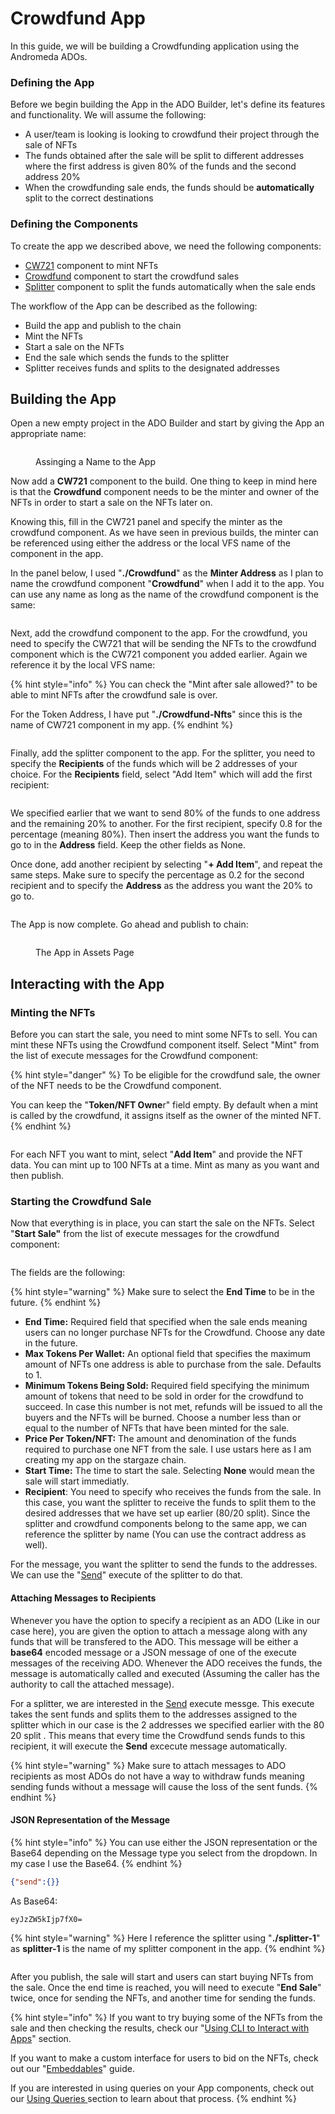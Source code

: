 # Crowdfund App

In this guide, we will be building a Crowdfunding application using the Andromeda ADOs.

### Defining the App

Before we begin building the App in the ADO Builder, let's define its features and functionality. We will assume the following:

* A user/team is looking is looking to crowdfund their project through the sale of NFTs
* The funds obtained after the sale will be split to different addresses where the first address is given 80% of the funds and the second address 20%
* When the crowdfunding sale ends, the funds should be **automatically** split to the correct destinations

### Defining the Components

To create the app we described above, we need the following components:

* [CW721](https://docs.andromedaprotocol.io/andromeda/andromeda-digital-objects/marketplace) component to mint NFTs
* [Crowdfund](https://docs.andromedaprotocol.io/andromeda/andromeda-digital-objects/crowdfund) component to start the crowdfund sales
* [Splitter](https://docs.andromedaprotocol.io/andromeda/andromeda-digital-objects/splitter) component to split the funds automatically when the sale ends

The workflow of the App can be described as the following:&#x20;

* Build the app and publish to the chain
* Mint the NFTs&#x20;
* Start a sale on the NFTs
* End the sale which sends the funds to the splitter
* Splitter receives funds and splits to the designated addresses

## Building the App

Open a new empty project in the ADO Builder and start by giving the App an appropriate name:

<figure><img src="../../.gitbook/assets/Screen Shot 2024-03-16 at 5.34.36 PM.png" alt=""><figcaption><p>Assinging a Name to the App</p></figcaption></figure>

Now add a **CW721** component to the build. One thing to keep in mind here is that the **Crowdfund** component needs to be the minter and owner of the NFTs in order to start a sale on the NFTs later on.&#x20;

Knowing this, fill in the CW721 panel and specify the minter as the crowdfund component. As we have seen in previous builds, the minter can be referenced using either the address or the local VFS name of the component in the app.&#x20;

In the panel below, I used "**./Crowdfund**" as the **Minter Address** as I plan to name the crowdfund component "**Crowdfund**" when I add it to the app. You can use any name as long as the name of the crowdfund component is the same:

<figure><img src="../../.gitbook/assets/Screen Shot 2024-03-16 at 5.37.57 PM.png" alt=""><figcaption></figcaption></figure>

Next, add the crowdfund component to the app. For the crowdfund, you need to specify the CW721 that will be sending the NFTs to the crowdfund component which is the CW721 component you added earlier. Again we reference it by the local VFS name:&#x20;

{% hint style="info" %}
You can check the "Mint after sale allowed?" to be able to mint NFTs after the crowdfund sale is over.

For the Token Address, I have put "**./Crowdfund-Nfts**" since this is the name of CW721 component in my app.&#x20;
{% endhint %}

<figure><img src="../../.gitbook/assets/Screen Shot 2024-03-16 at 5.39.50 PM.png" alt=""><figcaption></figcaption></figure>

Finally, add the splitter component to the app. For the splitter, you need to specify the **Recipients** of the funds which will be 2 addresses of your choice. For the **Recipients** field, select "Add Item" which will add the first recipient:

<figure><img src="../../.gitbook/assets/Screen Shot 2024-04-19 at 3.49.20 PM.png" alt=""><figcaption></figcaption></figure>

We specified earlier that we want to send 80% of the funds to one address and the remaining 20% to another. For the first recipient, specify 0.8 for the percentage (meaning 80%). Then insert the address you want the funds to go to in the **Address** field. Keep the other fields as None.

Once done, add another recipient by selecting "**+ Add Item**", and repeat the same steps. Make sure to specify the percentage as 0.2 for the second recipient and to specify the **Address** as the address you want the 20% to go to.

<figure><img src="../../.gitbook/assets/Screen Shot 2024-03-16 at 5.51.49 PM.png" alt=""><figcaption></figcaption></figure>

The App is now complete. Go ahead and publish to chain:

<figure><img src="../../.gitbook/assets/Screen Shot 2024-03-16 at 5.53.11 PM.png" alt=""><figcaption><p>The App in Assets Page</p></figcaption></figure>

## Interacting with the App

### Minting the NFTs

Before you can start the sale, you need to mint some NFTs to sell. You can mint these NFTs using the Crowdfund component itself. Select "Mint" from the list of execute messages for the Crowdfund component:

{% hint style="danger" %}
To be eligible for the crowdfund sale, the owner of the NFT needs to be the Crowdfund component.&#x20;

You can keep the "**Token/NFT Owne**r" field empty. By default when a mint is called by the crowdfund, it assigns itself as the owner of the minted NFT.&#x20;
{% endhint %}

<figure><img src="../../.gitbook/assets/Screen Shot 2024-03-16 at 5.56.32 PM.png" alt=""><figcaption></figcaption></figure>

For each NFT you want to mint, select "**Add Item**" and provide the NFT data. You can mint up to 100 NFTs at a time. Mint as many as you want and then publish.

### Starting the Crowdfund Sale

Now that everything is in place, you can start the sale on the NFTs. Select "**Start Sale"** from the list of execute messages for the crowdfund component:

<figure><img src="../../.gitbook/assets/Screen Shot 2024-04-19 at 4.06.38 PM.png" alt=""><figcaption></figcaption></figure>

The fields are the following:

{% hint style="warning" %}
Make sure to select the **End Time** to be in the future.
{% endhint %}

* **End Time:** Required field that specified when the sale ends meaning users can no longer purchase NFTs for the Crowdfund. Choose any date in the future.
* **Max Tokens Per Wallet:** An optional field that specifies the maximum amount of NFTs one address is able to purchase from the sale. Defaults to 1.&#x20;
* **Minimum Tokens Being Sold:** Required field specifying the minimum amount of tokens that need to be sold in order for the crowdfund to succeed. In case this number is not met, refunds will be issued to all the buyers and the NFTs will be burned. Choose a number less than or equal to the number of NFTs that have been minted for the sale.
* **Price Per Token/NFT:** The amount and denomination of the funds required to purchase one NFT from the sale. I use ustars here as I am creating my app on the stargaze chain.&#x20;
* **Start Time:** The time to start the sale. Selecting **None** would mean the sale will start immediatly.
* **Recipient**: You need to specify who receives the funds from the sale. In this case, you want the splitter to receive the funds to split them to the desired addresses that we have set up earlier (80/20 split). Since the splitter and crowdfund components belong to the same app, we can reference the splitter by name (You can use the contract address as well).

For the message, you want the splitter to send the funds to the addresses. We can use the "[Send](https://docs.andromedaprotocol.io/andromeda/andromeda-digital-objects/splitter#send)" execute of the splitter to do that.&#x20;

#### Attaching Messages to Recipients

Whenever you have the option to specify a recipient as an ADO (Like in our case here), you are given the option to attach a message along with any funds that will be transfered to the ADO. This message will be either a **base64** encoded message or a JSON message of one of the execute messages of the receiving ADO. Whenever the ADO receives the funds, the message is automatically called and executed (Assuming the caller has the authority to call the attached message). &#x20;

For a splitter, we are interested in the [Send](https://docs.andromedaprotocol.io/andromeda/andromeda-digital-objects/splitter#send) execute messge. This execute takes the sent funds and splits them to the addresses assigned to the splitter which in our case is the 2 addresses we specified earlier with the 80 20 split . This means that every time the Crowdfund sends funds to this recipient, it will execute the **Send** excecute message automatically.

{% hint style="warning" %}
Make sure to attach messages to ADO recipients as most ADOs do not have a way to withdraw funds meaning sending funds without a message will cause the loss of the sent funds.&#x20;
{% endhint %}

#### JSON Representation of the Message

{% hint style="info" %}
You can use either the JSON representation or the Base64 depending on the Message type you select from the dropdown. In my case I use the Base64.
{% endhint %}

```json
{"send":{}}
```

As Base64:

```
eyJzZW5kIjp7fX0=
```

{% hint style="warning" %}
Here I reference the splitter using "**./splitter-1**" as **splitter-1** is the name of my splitter component in the app.
{% endhint %}

<figure><img src="../../.gitbook/assets/Screen Shot 2024-04-19 at 4.29.16 PM.png" alt=""><figcaption></figcaption></figure>

After you publish, the sale will start and users can start buying NFTs from the sale. Once the end time is reached, you will need to execute "**End Sale**" twice, once for sending the NFTs, and another time for sending the funds.&#x20;

{% hint style="info" %}
If you want to try buying some of the NFTs from the sale and then checking the results, check our "[Using CLI to Interact with Apps](../using-cli-to-interact-with-apps.md)" section.

If you want to make a custom interface for users to bid on the NFTs, check out our "[Embeddables](../embeddables.md)" guide.

If you are interested in using queries on your App components, check out our [Using Queries ](../using-queries.md)section to learn about that process.
{% endhint %}
